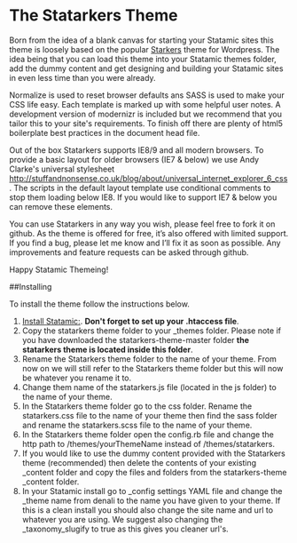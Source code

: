 # The Statarkers Theme

Born from the idea of a blank canvas for starting your Statamic sites this theme is loosely based on the popular [Starkers](http://viewportindustries.com/products/starkers/) theme for Wordpress. The idea being that you can load this theme into your Statamic themes folder, add the dummy content and get designing and building your Statamic sites in even less time than you were already.

Normalize is used to reset browser defaults ans SASS is used to make your CSS life easy. Each template is marked up with some helpful user notes. A development version of modernizr is included but we recommend that you tailor this to your site's requirements. To finish off there are plenty of html5 boilerplate best practices in the document head file.

Out of the box Statarkers supports IE8/9 and all modern browsers. To provide a basic layout for older browsers (IE7 & below) we use Andy Clarke's universal stylesheet http://stuffandnonsense.co.uk/blog/about/universal_internet_explorer_6_css. The scripts in the default layout template use conditional comments to stop them loading below IE8. If you would like to support IE7 & below you can remove these elements. 

You can use Statarkers in any way you wish, please feel free to fork it on github. As the theme is offered for free, it’s also offered with limited support. If you find a bug, please let me know and I’ll fix it as soon as possible. Any improvements and feature requests can be asked through github.

Happy Statamic Themeing!

##Installing

To install the theme follow the instructions below.

1. [Install Statamic:](http://statamic.com/docs/getting-started/installing-and-updating). **Don't forget to set up your .htaccess file**.
2. Copy the statarkers theme folder to your _themes folder. Please note if you have downloaded the statarkers-theme-master folder **the statarkers theme is located inside this folder**.
3. Rename the Statarkers theme folder to the name of your theme. From now on we will still refer to the Statarkers theme folder but this will now be whatever you rename it to.
4. Change them name of the statarkers.js file (located in the js folder) to the name of your theme.
5. In the Statarkers theme folder go to the css folder. Rename the statarkers.css file to the name of your theme then find the sass folder and rename the statarkers.scss file to the name of your theme.
6. In the Statarkers theme folder open the config.rb file and change the http path to /themes/yourThemeName instead of /themes/statarkers.
7. If you would like to use the dummy content provided with the Statarkers theme (recommended) then delete the contents of your existing _content folder and copy the files and folders from the statarkers-theme _content folder.
8. In your Statamic install go to _config settings YAML file and change the _theme name from denali to the name you have given to your theme. If this is a clean install you should also change the site name and url to whatever you are using. We suggest also changing the _taxonomy_slugify to true as this gives you cleaner url's.

